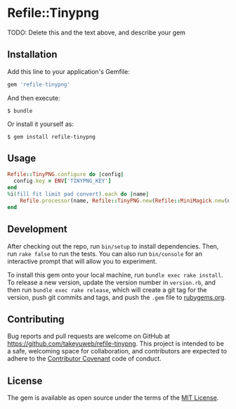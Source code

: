# Refile::Tinypng

TODO: Delete this and the text above, and describe your gem

## Installation

Add this line to your application's Gemfile:

```ruby
gem 'refile-tinypng'
```

And then execute:

    $ bundle

Or install it yourself as:

    $ gem install refile-tinypng

## Usage

```ruby
Refile::TinyPNG.configure do |config|
  config.key = ENV['TINYPNG_KEY']
end
%i(fill fit limit pad convert).each do |name|
    Refile.processor(name, Refile::TinyPNG.new(Refile::MiniMagick.new(name)))
end
```

## Development

After checking out the repo, run `bin/setup` to install dependencies. Then, run `rake false` to run the tests. You can also run `bin/console` for an interactive prompt that will allow you to experiment.

To install this gem onto your local machine, run `bundle exec rake install`. To release a new version, update the version number in `version.rb`, and then run `bundle exec rake release`, which will create a git tag for the version, push git commits and tags, and push the `.gem` file to [rubygems.org](https://rubygems.org).

## Contributing

Bug reports and pull requests are welcome on GitHub at https://github.com/takeyuweb/refile-tinypng. This project is intended to be a safe, welcoming space for collaboration, and contributors are expected to adhere to the [Contributor Covenant](contributor-covenant.org) code of conduct.


## License

The gem is available as open source under the terms of the [MIT License](http://opensource.org/licenses/MIT).

